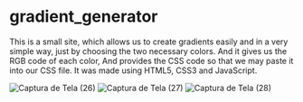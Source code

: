 # gradient_generator

This is a small site, which allows us to create gradients easily and in a very simple way, just by choosing the two necessary colors. And it gives us the RGB code of each color, And provides the CSS code so that  we may paste it into our CSS file.
It was made using HTML5, CSS3 and JavaScript.

![Captura de Tela (26)](https://user-images.githubusercontent.com/49062313/57376188-51547280-7197-11e9-85db-303f3e2d58ea.png)
![Captura de Tela (27)](https://user-images.githubusercontent.com/49062313/57376437-e3f51180-7197-11e9-8c1d-412dfe8652e6.png)
![Captura de Tela (28)](https://user-images.githubusercontent.com/49062313/57376533-21f23580-7198-11e9-8f45-4cb51a866a11.png)
